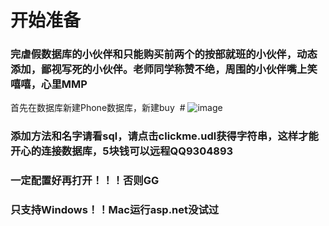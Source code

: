 # 开始准备
### 完虐假数据库的小伙伴和只能购买前两个的按部就班的小伙伴，动态添加，鄙视写死的小伙伴。老师同学称赞不绝，周围的小伙伴嘴上笑嘻嘻，心里MMP
首先在数据库新建Phone数据库，新建buy  #
![image](https://github.com/VincentLeie/ASP.NET-for-Shopping-Website/blob/master/img/1.png)   
### 添加方法和名字请看sql，请点击clickme.udl获得字符串，这样才能开心的连接数据库，5块钱可以远程QQ9304893
### 一定配置好再打开！！！否则GG
### 只支持Windows！！Mac运行asp.net没试过

